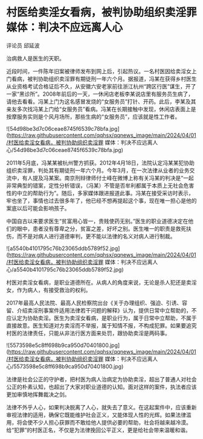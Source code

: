 # 村医给卖淫女看病，被判协助组织卖淫罪 媒体：判决不应远离人心

评论员 邱延波

治病救人是医生的天职。

近段时间，一件陈年旧案被律师发布到网上后，引起热议。一名村医因给卖淫女上门看病，被判协助组织卖淫罪有期徒刑一年六个月。据报道，冯某在获得乡村医生从业资格考试合格证后不久，从安徽六安老家前往浙江杭州“跨区行医”谋生，开了一家“黑诊所”。2008年前后的一天，一休闲店老板李某说店里有服务员生病了，请他去看看。冯某上门为这名感冒发烧的“女服务员”打针、开药。此后，李某及其亲友多次找冯某上门给“女服务员”看病。冯某在长期接触中发现，休闲店表面上是按摩服务实则是个风月场所，那些生病的“女服务员”，应该就是性工作者。

![54d98be3d7c06ceae8745f6539c78bfa.jpg](https://raw.githubusercontent.com/qqhsx/qqnews_image/main/2024/04/01/村医给卖淫女看病，被判协助组织卖淫罪 媒体：判决不应远离人心/54d98be3d7c06ceae8745f6539c78bfa.jpg)

2011年5月底，冯某某被杭州警方抓获。2012年4月18日，法院认定冯某某犯协助组织卖淫罪，判处其有期徒刑一年六个月。今年3月，在一次法律从业者的业务交流中，有人提及冯某案。南京刑辩律师付士峰在微博上称有关冯某的判决是“一起非常典型的错案，定性分析错误，（冯某）不管是否牟利都属于本质上无社会危害性的中立的帮助行为”。随后，多家媒体跟进报道此事。冯某在接受采访时表示，牢也坐了，事情也过去很多年了，他已经不想再提起这个事，现在唯一担心是他的案底以后可能会影响孩子。

中国自古以来要求医生“贫富用心皆一，贵贱使药无别。”医生的职业道德决定在他们的眼中，患者没有尊卑之分，贫富之差，好坏之别。医生唯一的职责是救死扶伤，而不是对病人进行道德审判，更不能以法律的名义对病人进行制裁。

![a5540b4101795c76b23065ddb5789f52.jpg](https://raw.githubusercontent.com/qqhsx/qqnews_image/main/2024/04/01/村医给卖淫女看病，被判协助组织卖淫罪 媒体：判决不应远离人心/a5540b4101795c76b23065ddb5789f52.jpg)

村医对卖淫女看病，是职业道德所在。从病人的角度来说，无论是杀人犯还是卖淫女，作为病人，有接受救治的权利。

2017年最高人民法院、最高人民检察院出台《关于办理组织、强迫、引诱、容留、介绍卖淫刑事案件适用法律若干问题的解释》认为，提供日常中立帮助的，不应认定为协助卖淫。医生为卖淫女看病，是职业行为，属于日常中立帮助，不属于直接故意。医生知道对方卖淫而不举报，属于知情不报，不构成犯罪。如果要追究村医的法律责任，只能从非法行医方面来处罚，跟协助卖淫是两码事。

![5573598e5c8ff698b9ca950d70401800.jpg](https://raw.githubusercontent.com/qqhsx/qqnews_image/main/2024/04/01/村医给卖淫女看病，被判协助组织卖淫罪 媒体：判决不应远离人心/5573598e5c8ff698b9ca950d70401800.jpg)

法律是社会公正的守护者，把村医为病人治病定为协助卖淫，超出了普通人对社会公正的朴素认知，也超出了大家对职业道德的认知。面对这样的案件，执法者应该更加审慎地挥舞裁决之剑。

法律不外乎人心，如果判决脱离了人心，就失去了意义。在这起案件中，应该重新审视法律的适用，确保它既能维护社会正义，又能体现人性的光辉。如果法律滥用，将会使不少人担心获罪而不敢给他人提供必要的帮助，社会将越来越冷漠。给“犯罪”的村医正名，不仅是为法律挽回公平正义，更是给社会带来温暖和谐。

